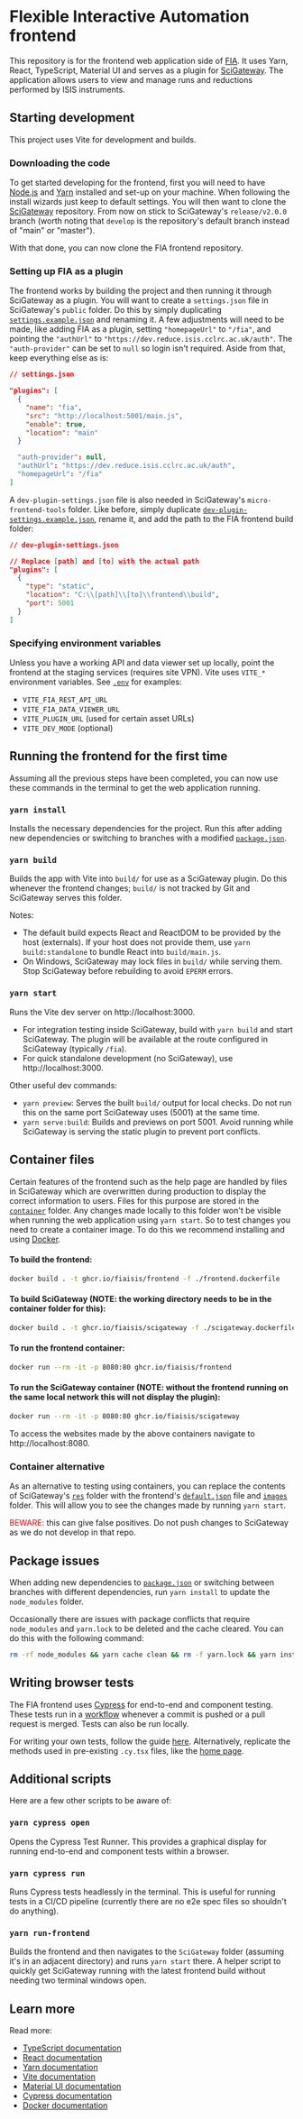 # Flexible Interactive Automation frontend

This repository is for the frontend web application side of [FIA](https://github.com/fiaisis). It uses Yarn, React, TypeScript, Material UI and serves as a plugin for [SciGateway](https://github.com/ral-facilities/scigateway). The application allows users to view and manage runs and reductions performed by ISIS instruments.

## Starting development

This project uses Vite for development and builds.

### Downloading the code

To get started developing for the frontend, first you will need to have [Node.js](https://nodejs.org/en/download/package-manager) and [Yarn](https://classic.yarnpkg.com/en/docs/install) installed and set-up on your machine. When following the install wizards just keep to default settings. You will then want to clone the [SciGateway](https://github.com/ral-facilities/scigateway) repository. From now on stick to SciGateway's `release/v2.0.0` branch (worth noting that `develop` is the repository's default branch instead of "main" or "master").

With that done, you can now clone the FIA frontend repository.

### Setting up FIA as a plugin

The frontend works by building the project and then running it through SciGateway as a plugin. You will want to create a `settings.json` file in SciGateway's `public` folder. Do this by simply duplicating [`settings.example.json`](https://github.com/ral-facilities/scigateway/tree/release/v2.0.0/public/settings.example.json) and renaming it. A few adjustments will need to be made, like adding FIA as a plugin, setting `"homepageUrl"` to `"/fia"`, and pointing the `"authUrl"` to `"https://dev.reduce.isis.cclrc.ac.uk/auth"`. The `"auth-provider"` can be set to `null` so login isn't required. Aside from that, keep everything else as is:

```json
// settings.json

"plugins": [
  {
    "name": "fia",
    "src": "http://localhost:5001/main.js",
    "enable": true,
    "location": "main"
  }

  "auth-provider": null,
  "authUrl": "https://dev.reduce.isis.cclrc.ac.uk/auth",
  "homepageUrl": "/fia"
]
```

A `dev-plugin-settings.json` file is also needed in SciGateway's `micro-frontend-tools` folder. Like before, simply duplicate [`dev-plugin-settings.example.json`](https://github.com/ral-facilities/scigateway/blob/release/v2.0.0/micro-frontend-tools/dev-plugin-settings.example.json), rename it, and add the path to the FIA frontend build folder:

```json
// dev-plugin-settings.json

// Replace [path] and [to] with the actual path
"plugins": [
  {
    "type": "static",
    "location": "C:\\[path]\\[to]\\frontend\\build",
    "port": 5001
  }
]
```

### Specifying environment variables

Unless you have a working API and data viewer set up locally, point the frontend at the staging services (requires site VPN). Vite uses `VITE_*` environment variables. See [`.env`](.env) for examples:

- `VITE_FIA_REST_API_URL`
- `VITE_FIA_DATA_VIEWER_URL`
- `VITE_PLUGIN_URL` (used for certain asset URLs)
- `VITE_DEV_MODE` (optional)

## Running the frontend for the first time

Assuming all the previous steps have been completed, you can now use these commands in the terminal to get the web application running.

### `yarn install`

Installs the necessary dependencies for the project. Run this after adding new dependencies or switching to branches with a modified [`package.json`](package.json).

### `yarn build`

Builds the app with Vite into `build/` for use as a SciGateway plugin. Do this whenever the frontend changes; `build/` is not tracked by Git and SciGateway serves this folder.

Notes:

- The default build expects React and ReactDOM to be provided by the host (externals). If your host does not provide them, use `yarn build:standalone` to bundle React into `build/main.js`.
- On Windows, SciGateway may lock files in `build/` while serving them. Stop SciGateway before rebuilding to avoid `EPERM` errors.

### `yarn start`

Runs the Vite dev server on http://localhost:3000.

- For integration testing inside SciGateway, build with `yarn build` and start SciGateway. The plugin will be available at the route configured in SciGateway (typically `/fia`).
- For quick standalone development (no SciGateway), use http://localhost:3000.

Other useful dev commands:

- `yarn preview`: Serves the built `build/` output for local checks. Do not run this on the same port SciGateway uses (5001) at the same time.
- `yarn serve:build`: Builds and previews on port 5001. Avoid running while SciGateway is serving the static plugin to prevent port conflicts.

## Container files

Certain features of the frontend such as the help page are handled by files in SciGateway which are overwritten during production to display the correct information to users. Files for this purpose are stored in the [`container`](https://github.com/fiaisis/frontend/tree/main/container) folder. Any changes made locally to this folder won't be visible when running the web application using `yarn start`. So to test changes you need to create a container image. To do this we recommend installing and using [Docker](https://www.docker.com/).

#### To build the frontend:

```bash
docker build . -t ghcr.io/fiaisis/frontend -f ./frontend.dockerfile
```

#### To build SciGateway (NOTE: the working directory needs to be in the container folder for this):

```bash
docker build . -t ghcr.io/fiaisis/scigateway -f ./scigateway.dockerfile
```

#### To run the frontend container:

```bash
docker run --rm -it -p 8080:80 ghcr.io/fiaisis/frontend
```

#### To run the SciGateway container (NOTE: without the frontend running on the same local network this will not display the plugin):

```bash
docker run --rm -it -p 8080:80 ghcr.io/fiaisis/scigateway
```

To access the websites made by the above containers navigate to http://localhost:8080.

### Container alternative

As an alternative to testing using containers, you can replace the contents of SciGateway's [`res`](https://github.com/ral-facilities/scigateway/tree/release/v2.0.0/public/res) folder with the frontend's [`default.json`](https://github.com/fiaisis/frontend/blob/main/container/default.json) file and [`images`](https://github.com/fiaisis/frontend/tree/main/container/images) folder. This will allow you to see the changes made by running `yarn start`.

<span style="color:red">BEWARE:</span> this can give false positives. Do not push changes to SciGateway as we do not develop in that repo.

## Package issues

When adding new dependencies to [`package.json`](package.json) or switching between branches with different dependencies, run `yarn install` to update the `node_modules` folder.

Occasionally there are issues with package conflicts that require `node_modules` and `yarn.lock` to be deleted and the cache cleared. You can do this with the following command:

```bash
rm -rf node_modules && yarn cache clean && rm -f yarn.lock && yarn install
```

## Writing browser tests

The FIA frontend uses [Cypress](https://www.cypress.io/) for end-to-end and component testing. These tests run in a [workflow](.github/workflows/cypress_tests.yml) whenever a commit is pushed or a pull request is merged. Tests can also be run locally.

For writing your own tests, follow the guide [here](https://docs.cypress.io/guides/end-to-end-testing/writing-your-first-end-to-end-test). Alternatively, replicate the methods used in pre-existing `.cy.tsx` files, like the [home page](cypress/component/HomePage.cy.tsx).

## Additional scripts

Here are a few other scripts to be aware of:

### `yarn cypress open`

Opens the Cypress Test Runner. This provides a graphical display for running end-to-end and component tests within a browser.

### `yarn cypress run`

Runs Cypress tests headlessly in the terminal. This is useful for running tests in a CI/CD pipeline (currently there are no e2e spec files so shouldn't do anything).

### `yarn run-frontend`

Builds the frontend and then navigates to the `SciGateway` folder (assuming it's in an adjacent directory) and runs `yarn start` there. A helper script to quickly get SciGateway running with the latest frontend build without needing two terminal windows open.

## Learn more

Read more:

- [TypeScript documentation](https://www.typescriptlang.org/docs/)
- [React documentation](https://react.dev/)
- [Yarn documentation](https://classic.yarnpkg.com/en/docs/)
- [Vite documentation](https://vite.dev/guide/)
- [Material UI documentation](https://mui.com/material-ui/getting-started/overview/)
- [Cypress documentation](https://docs.cypress.io/guides/overview/why-cypress)
- [Docker documentation](https://docs.docker.com/get-started/)
